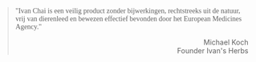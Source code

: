 > <p style="font-family:papyrus">"Ivan Chai is een veilig product zonder bijwerkingen, rechtstreeks uit de natuur, vrij van dierenleed en bewezen effectief bevonden door het European Medicines Agency."</p>
>
> <p style="text-align: right">Michael Koch<br>Founder Ivan's Herbs</p>
